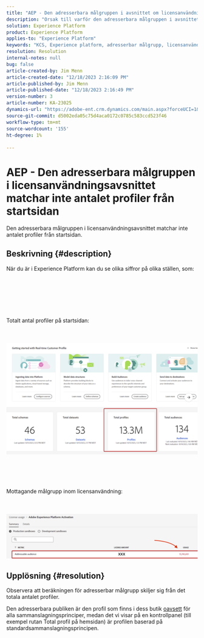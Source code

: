 ```yaml
---
title: "AEP - Den adresserbara målgruppen i avsnittet om licensanvändning matchar inte antalet profiler från startsidan"
description: "Orsak till varför den adresserbara målgruppen i avsnittet om licensanvändning inte matchar antalet profiler från startsidan"
solution: Experience Platform
product: Experience Platform
applies-to: "Experience Platform"
keywords: "KCS, Experience platform, adresserbar målgrupp, licensanvändning, berättiganden, antal profiler"
resolution: Resolution
internal-notes: null
bug: false
article-created-by: Jim Menn
article-created-date: "12/18/2023 2:16:09 PM"
article-published-by: Jim Menn
article-published-date: "12/18/2023 2:16:49 PM"
version-number: 3
article-number: KA-23025
dynamics-url: "https://adobe-ent.crm.dynamics.com/main.aspx?forceUCI=1&pagetype=entityrecord&etn=knowledgearticle&id=14baa5f8-af9d-ee11-be37-6045bd006268"
source-git-commit: d5002eda05c75d4aca0172c0785c583ccd523f46
workflow-type: tm+mt
source-wordcount: '155'
ht-degree: 1%

---
```


# AEP - Den adresserbara målgruppen i licensanvändningsavsnittet matchar inte antalet profiler från startsidan


Den adresserbara målgruppen i licensanvändningsavsnittet matchar inte antalet profiler från startsidan.

## Beskrivning {#description}

När du är i Experience Platform kan du se olika siffror på olika ställen, som:<br><br> <br><br> <br><br> <br><br>Totalt antal profiler på startsidan:<br><br> <br><br>![](assets/___15baa5f8-af9d-ee11-be37-6045bd006268___.png)<br><br> <br><br> <br><br>Mottagande målgrupp inom licensanvändning:<br><br> <br><br>![](assets/___17baa5f8-af9d-ee11-be37-6045bd006268___.png)

## Upplösning {#resolution}


Observera att beräkningen för adresserbar målgrupp skiljer sig från det totala antalet profiler.

Den adresserbara publiken är den profil som finns i dess butik <u>oavsett</u> för alla sammanslagningsprinciper, medan det vi visar på en kontrollpanel (till exempel rutan Total profil på hemsidan) är profilen baserad på standardsammanslagningsprincipen.
